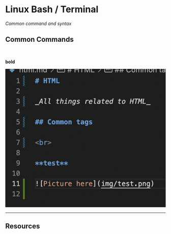 # Linux Bash / Terminal

_Common command and syntax_

## Common Commands

<br>

**bold**

![Picture here](../img/code_sample.png)

---

## **Resources**

<br>
